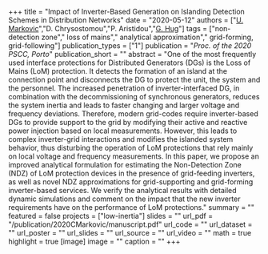 +++
title = "Impact of Inverter-Based Generation on Islanding Detection Schemes in Distribution Networks"
date = "2020-05-12"
authors = ["[U. Markovic](https://scholar.google.ch/citations?user=xCrtgNwAAAAJ)","D. Chrysostomou","P. Aristidou","[G. Hug](https://scholar.google.com/citations?hl=en&user=dBT_MOAAAAAJ)"]
tags = ["non-detection zone"," loss of mains"," analytical approximation"," grid-forming, grid-following"]
publication_types = ["1"]
publication = "_Proc. of the 2020 PSCC, Porto_"
publication_short = ""
abstract = "One of the most frequently used interface protections for Distributed Generators (DGs) is the Loss of Mains (LoM) protection. It detects the formation of an island at the connection point and disconnects the DG to protect the unit, the system and the personnel. The increased penetration of inverter-interfaced DG, in combination with the decommissioning of synchronous generators, reduces the system inertia and leads to faster changing and larger voltage and frequency deviations. Therefore, modern grid-codes require inverter-based DGs to provide support to the grid by modifying their active and reactive power injection based on local measurements. However, this leads to complex inverter-grid interactions and modifies the islanded system behavior, thus disturbing the operation of LoM protections that rely mainly on local voltage and frequency measurements. In this paper, we propose an improved analytical formulation for estimating the Non-Detection Zone (NDZ) of LoM protection devices in the presence of grid-feeding inverters, as well as novel NDZ approximations for grid-supporting and grid-forming inverter-based services. We verify the analytical results with detailed dynamic simulations and comment on the impact that the new inverter requirements have on the performance of LoM protections."
summary = ""
featured = false
projects = ["low-inertia"]
slides = ""
url_pdf = "/publication/2020CMarkovic/manuscript.pdf"
url_code = ""
url_dataset = ""
url_poster = ""
url_slides = ""
url_source = ""
url_video = ""
math = true
highlight = true
[image]
image = ""
caption = ""
+++

